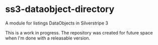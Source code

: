 ss3-dataobject-directory
========================

A module for listings DataObjects in Silverstripe 3

This is a work in progress. The repository was created for future space when I'm done with a releasable version.

